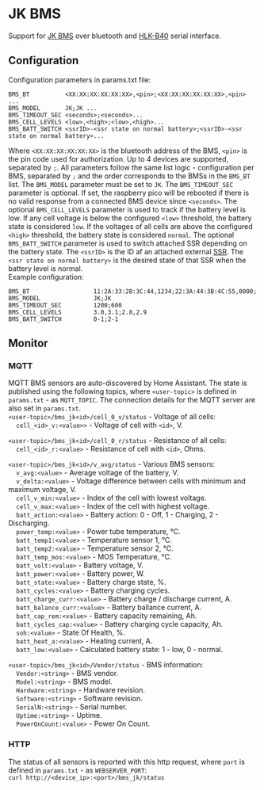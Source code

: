 # JK BMS
Support for [JK BMS](../../../../docs/jk-bms-manual-1520084771.pdf) over bluetooth and [HLK-B40](../../../../docs/HLK-B40.pdf) serial interface.

## Configuration
Configuration parameters in params.txt file:
```
BMS_BT          <XX:XX:XX:XX:XX:XX>,<pin>;<XX:XX:XX:XX:XX:XX>,<pin> ...
BMS_MODEL       JK;JK ...
BMS_TIMEOUT_SEC <seconds>;<seconds>...
BMS_CELL_LEVELS <low>,<high>;<low>,<high>...
BMS_BATT_SWITCH <ssrID>-<ssr state on normal battery>;<ssrID>-<ssr state on normal battery>...
```
Where `<XX:XX:XX:XX:XX:XX>` is the bluetooth address of the BMS, `<pin>` is the pin code used for authorization. Up to 4 devices are supported, separated by `;`. All parameters follow the same list logic - configuration per BMS, separated by `;` and the order corresponds to the BMSs in the `BMS_BT` list. The `BMS_MODEL` parameter must be set to `JK`. The `BMS_TIMEOUT_SEC` parameter is optional. If set, the raspberry pico will be rebooted if there is no valid response from a connected BMS device since `<seconds>`. The optional `BMS_CELL_LEVELS` parameter is used to track if the battery level is low. If any cell voltage is below the configured `<low>` threshold, the battery state is considered `low`. If the voltages of all cells are above the configured `<high>` threshold, the battery state is considered `normal`. The optional `BMS_BATT_SWITCH` parameter is used to switch attached SSR depending on the battery state. The `<ssrID>` is the ID af an attached external [SSR](../ssr/README.md). The `<ssr state on normal battery>` is the desired state of that SSR when the battery level is normal.  
Example configuration:
```
BMS_BT                  11:2A:33:2B:3C:44,1234;22:3A:44:3B:4C:55,0000;
BMS_MODEL               JK;JK
BMS_TIMEOUT_SEC         1200;600
BMS_CELL_LEVELS         3.0,3.1;2.8,2.9
BMS_BATT_SWITCH         0-1;2-1
```
## Monitor
### MQTT
MQTT BMS sensors are auto-discovered by Home Assistant. The state is published using the following topics, where `<user-topic>` is defined in `params.txt` - as `MQTT_TOPIC`. The connection details for the MQTT server are also set in `params.txt`.  
`<user-topic>/bms_jk<id>/cell_0_v/status` - Voltage of all cells:  
&nbsp;&nbsp;&nbsp;&nbsp;`cell_<id>_v:<value>>` - Voltage of cell with `<id>`, V.  

`<user-topic>/bms_jk<id>/cell_0_r/status` - Resistance of all cells:  
&nbsp;&nbsp;&nbsp;&nbsp;`cell_<id>_r:<value>` - Resistance of cell with `<id>`, Ohms.    

`<user-topic>/bms_jk<id>/v_avg/status` - Various BMS sensors:  
&nbsp;&nbsp;&nbsp;&nbsp;`v_avg:<value>` - Average voltage of the battery, V.   
&nbsp;&nbsp;&nbsp;&nbsp;`v_delta:<value>` - Voltage difference between cells with minimum and maximum voltage, V.  
&nbsp;&nbsp;&nbsp;&nbsp;`cell_v_min:<value>` - Index of the cell with lowest voltage.  
&nbsp;&nbsp;&nbsp;&nbsp;`cell_v_max:<value>` - Index of the cell with highest voltage.  
&nbsp;&nbsp;&nbsp;&nbsp;`batt_action:<value>` - Battery action: 0 - Off, 1 - Charging, 2 - Discharging.  
&nbsp;&nbsp;&nbsp;&nbsp;`power_temp:<value>` - Power tube temperature, °C.  
&nbsp;&nbsp;&nbsp;&nbsp;`batt_temp1:<value>` - Temperature sensor 1, °C.  
&nbsp;&nbsp;&nbsp;&nbsp;`batt_temp2:<value>` - Temperature sensor 2, °C.  
&nbsp;&nbsp;&nbsp;&nbsp;`batt_temp_mos:<value>` - MOS Temperature, °C.  
&nbsp;&nbsp;&nbsp;&nbsp;`batt_volt:<value>` - Battery voltage, V.  
&nbsp;&nbsp;&nbsp;&nbsp;`batt_power:<value>` - Battery power, W.  
&nbsp;&nbsp;&nbsp;&nbsp;`batt_state:<value>` - Battery charge state, %.  
&nbsp;&nbsp;&nbsp;&nbsp;`batt_cycles:<value>` - Battery charging cycles.  
&nbsp;&nbsp;&nbsp;&nbsp;`batt_charge_curr:<value>` - Battery charge / discharge current, A.  
&nbsp;&nbsp;&nbsp;&nbsp;`batt_balance_curr:<value>` - Battery ballance current, A.  
&nbsp;&nbsp;&nbsp;&nbsp;`batt_cap_rem:<value>` - Battery capacity remaining, Ah.  
&nbsp;&nbsp;&nbsp;&nbsp;`batt_cycles_cap:<value>` - Battery charging cycle capacity, Ah.  
&nbsp;&nbsp;&nbsp;&nbsp;`soh:<value>` - State Of Health, %.  
&nbsp;&nbsp;&nbsp;&nbsp;`batt_heat_a:<value>` - Heating current, A.  
&nbsp;&nbsp;&nbsp;&nbsp;`batt_low:<value>` - Calculated battery state: 1 - low, 0 - normal.

`<user-topic>/bms_jk<id>/Vendor/status` - BMS information:  
&nbsp;&nbsp;&nbsp;&nbsp;`Vendor:<string>` - BMS vendor.  
&nbsp;&nbsp;&nbsp;&nbsp;`Model:<string>` - BMS model.  
&nbsp;&nbsp;&nbsp;&nbsp;`Hardware:<string>` - Hardware revision.  
&nbsp;&nbsp;&nbsp;&nbsp;`Software:<string>` - Software revision.  
&nbsp;&nbsp;&nbsp;&nbsp;`SerialN:<string>` - Serial number.  
&nbsp;&nbsp;&nbsp;&nbsp;`Uptime:<string>` - Uptime.  
&nbsp;&nbsp;&nbsp;&nbsp;`PowerOnCount:<value>` - Power On Count.  

### HTTP
The status of all sensors is reported with this http request, where `port` is defined in `params.txt` - as `WEBSERVER_PORT`:  
    `curl http://<device_ip>:<port>/bms_jk/status`


